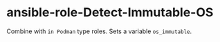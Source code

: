 # ansible-role-Detect-Immutable-OS
Combine with `in Podman` type roles. Sets a variable `os_immutable`.
